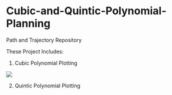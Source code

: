 # Cubic-and-Quintic-Polynomial-Planning
Path and Trajectory Repository

These Project Includes:
1. Cubic Polynomial Plotting 
<img src="Cubic_Plot.JPG">


2. Quintic Polynomial Plotting
